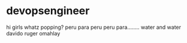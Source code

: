 # devopsengineer
hi girls whatz popping?
peru para peru peru para........
water and water
davido ruger omahlay 
